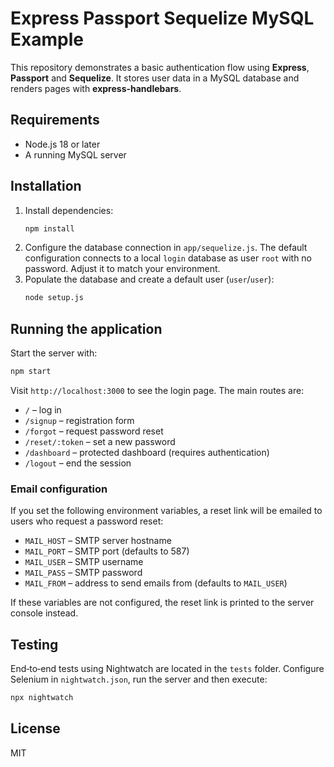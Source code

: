 # Express Passport Sequelize MySQL Example

This repository demonstrates a basic authentication flow using **Express**, **Passport** and **Sequelize**. It stores user data in a MySQL database and renders pages with **express-handlebars**.

## Requirements

- Node.js 18 or later
- A running MySQL server

## Installation

1. Install dependencies:
   ```bash
   npm install
   ```
2. Configure the database connection in `app/sequelize.js`.
   The default configuration connects to a local `login` database as user `root` with no password. Adjust it to match your environment.
3. Populate the database and create a default user (`user`/`user`):
   ```bash
   node setup.js
   ```

## Running the application

Start the server with:
```bash
npm start
```
Visit `http://localhost:3000` to see the login page. The main routes are:

- `/` – log in
- `/signup` – registration form
- `/forgot` – request password reset
- `/reset/:token` – set a new password
- `/dashboard` – protected dashboard (requires authentication)
- `/logout` – end the session

### Email configuration

If you set the following environment variables, a reset link will be emailed to
users who request a password reset:

- `MAIL_HOST` – SMTP server hostname
- `MAIL_PORT` – SMTP port (defaults to 587)
- `MAIL_USER` – SMTP username
- `MAIL_PASS` – SMTP password
- `MAIL_FROM` – address to send emails from (defaults to `MAIL_USER`)

If these variables are not configured, the reset link is printed to the server
console instead.

## Testing

End‑to‑end tests using Nightwatch are located in the `tests` folder. Configure Selenium in `nightwatch.json`, run the server and then execute:
```bash
npx nightwatch
```

## License

MIT
